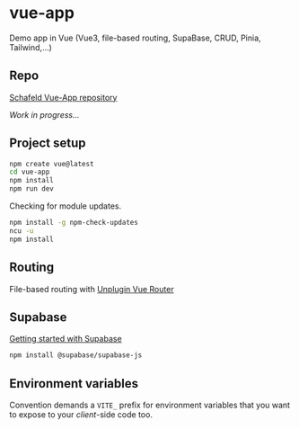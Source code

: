 # vue-app

Demo app in Vue (Vue3, file-based routing, SupaBase, CRUD, Pinia, Tailwind,...)

## Repo

[Schafeld Vue-App repository](https://github.com/schafeld/vue-app)

_Work in progress..._

## Project setup

```bash
npm create vue@latest
cd vue-app
npm install
npm run dev
```

Checking for module updates.

```bash
npm install -g npm-check-updates
ncu -u
npm install
```

## Routing

File-based routing with [Unplugin Vue Router](https://uvr.esm.is/)

## Supabase

[Getting started with Supabase](https://supabase.com/docs/reference/javascript/installing)

```bash
npm install @supabase/supabase-js
```

## Environment variables

Convention demands a `VITE_` prefix for environment variables that you want to expose to your _client_-side code too.

```bash

```
